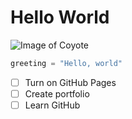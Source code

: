 # Hello World


![Image of Coyote](https://static.independent.co.uk/2022/06/22/21/Southern_California_Thunderstorms_28002.jpg)

``` python
greeting = "Hello, world"
```
- [ ] Turn on GitHub Pages
- [ ] Create portfolio
- [ ] Learn GitHub
